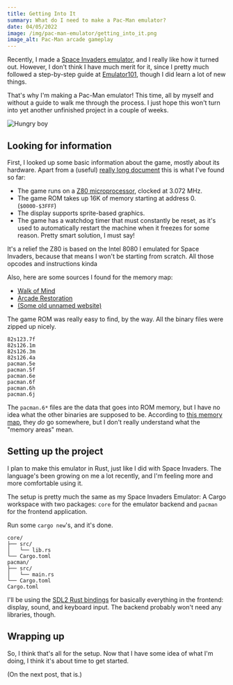 ```yaml
---
title: Getting Into It
summary: What do I need to make a Pac-Man emulator?
date: 04/05/2022
image: /img/pac-man-emulator/getting_into_it.png
image_alt: Pac-Man arcade gameplay
---
```


Recently, I made a [Space Invaders emulator](https://github.com/ElCholoGamer/space-invaders/), and I really like how it turned out. However, I don't think I have much merit for it, since I pretty much followed a step-by-step guide at [Emulator101](https://emulator101.com/), though I did learn a lot of new things.

That's why I'm making a Pac-Man emulator! This time, all by myself and without a guide to walk me through the process. I just hope this won't turn into yet another unfinished project in a couple of weeks.

![Hungry boy](/img/pac-man-emulator/chomp.gif)

## Looking for information

First, I looked up some basic information about the game, mostly about its hardware. Apart from a (useful) [really long document](https://github.com/masonicGIT/pacman/blob/master/doc/Hardware) this is what I've found so far:

- The game runs on a [Z80 microprocessor](https://en.wikipedia.org/wiki/Zilog_Z80), clocked at 3.072 MHz.
- The game ROM takes up 16K of memory starting at address 0. (`$0000-$3FFF`)
- The display supports sprite-based graphics.
- The game has a watchdog timer that must constantly be reset, as it's used to automatically restart the machine when it freezes for some reason. Pretty smart solution, I must say!

It's a relief the Z80 is based on the Intel 8080 I emulated for Space Invaders, because that means I won't be starting from scratch. All those opcodes and instructions kinda

Also, here are some sources I found for the memory map:

- [Walk of Mind](https://www.walkofmind.com/programming/pie/hardware.htm)
- [Arcade Restoration](http://arcaderestoration.com/memorymap/6365/Pac-Man.aspx)
- [(Some old unnamed website)](https://www.csh.rit.edu/~jerry/arcade/pacman/daves/)

The game ROM was really easy to find, by the way. All the binary files were zipped up nicely.

```
82s123.7f
82s126.1m
82s126.3m
82s126.4a
pacman.5e
pacman.5f
pacman.6e
pacman.6f
pacman.6h
pacman.6j
```

The `pacman.6*` files are the data that goes into ROM memory, but I have no idea what the other binaries are supposed to be. According to [this memory map](http://arcaderestoration.com/memorymap/6365/Pac-Man.aspx), they _do_ go somewhere, but I don't really understand what the "memory areas" mean.

## Setting up the project

I plan to make this emulator in Rust, just like I did with Space Invaders. The language's been growing on me a lot recently, and I'm feeling more and more comfortable using it.

The setup is pretty much the same as my Space Invaders Emulator: A Cargo workspace with two packages: `core` for the emulator backend and `pacman` for the frontend application.

Run some `cargo new`'s, and it's done.

```
core/
├── src/
│   └── lib.rs
└── Cargo.toml
pacman/
├── src/
│   └── main.rs
└── Cargo.toml
Cargo.toml
```

I'll be using the [SDL2 Rust bindings](https://crates.io/crates/sdl2) for basically everything in the frontend: display, sound, and keyboard input. The backend probably won't need any libraries, though.

## Wrapping up

So, I think that's all for the setup. Now that I have some idea of what I'm doing, I think it's about time to get started.

(On the next post, that is.)
